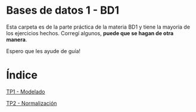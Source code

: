 # Bases de datos 1 - BD1

Esta carpeta es de la parte práctica de la materia BD1 y tiene la mayoria de los ejercicios hechos. Corregí algunos, **puede que se hagan de otra manera**.

Espero que les ayude de guía!

# Índice

[TP1 - Modelado](PRÁCTICA/TP1-MODELADO.md)

[TP2 - Normalización](PRÁCTICA/TP2-NORMALIZACIÓN.md)


 

